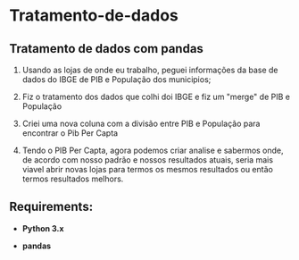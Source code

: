 # Tratamento-de-dados

## Tratamento de dados com pandas

  1. Usando as lojas de onde eu trabalho, peguei informações da base de dados do IBGE de PIB e População dos municipios;
     
  2. Fiz o tratamento dos dados que colhi doi IBGE e fiz um "merge" de PIB e População

  3. Criei uma nova coluna com a divisão entre PIB e População para encontrar o Pib Per Capta

  4. Tendo o PIB Per Capta, agora podemos criar analise e sabermos onde, de acordo com nosso padrão e nossos resultados atuais, seria mais viavel abrir novas lojas para termos os mesmos resultados ou então termos resultados melhors. 

## Requirements:

- **Python 3.x**

- **pandas**

